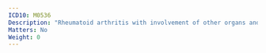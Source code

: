 ```yaml
---
ICD10: M0536
Description: "Rheumatoid arthritis with involvement of other organs and systems: Lower leg"
Matters: No
Weight: 0
---
```


